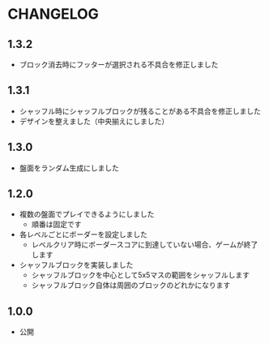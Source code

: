 # CHANGELOG

## 1.3.2

- ブロック消去時にフッターが選択される不具合を修正しました

## 1.3.1

- シャッフル時にシャッフルブロックが残ることがある不具合を修正しました
- デザインを整えました（中央揃えにしました）

## 1.3.0

- 盤面をランダム生成にしました

## 1.2.0

- 複数の盤面でプレイできるようにしました
  - 順番は固定です
- 各レベルごとにボーダーを設定しました
  - レベルクリア時にボーダースコアに到達していない場合、ゲームが終了します
- シャッフルブロックを実装しました
  - シャッフルブロックを中心として5x5マスの範囲をシャッフルします
  - シャッフルブロック自体は周囲のブロックのどれかになります

## 1.0.0

- 公開

